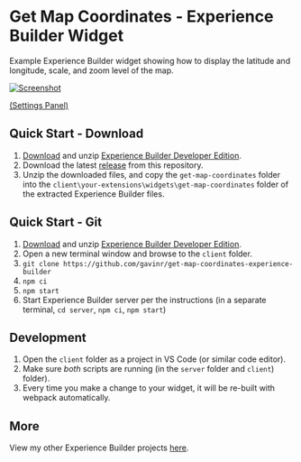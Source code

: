 # Get Map Coordinates - Experience Builder Widget

Example Experience Builder widget showing how to display the latitude and longitude, scale, and zoom level of the map.

[![Screenshot](https://github.com/gavinr/get-map-coordinates-experience-builder/raw/master/get-map-coordinates.gif)](https://gavinr.github.io/get-map-coordinates-experience-builder/)

[(Settings Panel)](https://github.com/gavinr/get-map-coordinates-experience-builder/raw/master/screencast-settings.mp4)

## Quick Start - Download

1. [Download](https://developers.arcgis.com/downloads/apis-and-sdks?product=arcgis-experience-builder) and unzip [Experience Builder Developer Edition](https://developers.arcgis.com/experience-builder/).
2. Download the latest [release](https://github.com/gavinr/get-map-coordinates-experience-builder/releases) from this repository.
3. Unzip the downloaded files, and copy the `get-map-coordinates` folder into the `client\your-extensions\widgets\get-map-coordinates` folder of the extracted Experience Builder files.

## Quick Start - Git

1. [Download](https://developers.arcgis.com/downloads/apis-and-sdks?product=arcgis-experience-builder) and unzip [Experience Builder Developer Edition](https://developers.arcgis.com/experience-builder/).
2. Open a new terminal window and browse to the `client` folder.
3. `git clone https://github.com/gavinr/get-map-coordinates-experience-builder`
4. `npm ci`
5. `npm start`
6. Start Experience Builder server per the instructions (in a separate terminal, `cd server`, `npm ci`, `npm start`)

## Development

1. Open the `client` folder as a project in VS Code (or similar code editor).
1. Make sure *both* scripts are running (in the `server` folder and `client`) folder).
1. Every time you make a change to your widget, it will be re-built with webpack automatically.

## More

View my other Experience Builder projects [here](https://github.com/gavinr?tab=repositories&q=experience-builder).
